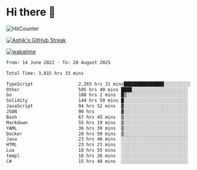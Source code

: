 # Hi there 👋

![HitCounter](https://hits.seeyoufarm.com/api/count/incr/badge.svg?url=https%3A%2F%2Fgithub.com%2Fashrhmn1212%2Fhit-counter)

<!-- ![Contribution Graph](https://github-readme-activity-graph.cyclic.app/graph?username=ashrhmn) -->


<!-- [![Top Langs](https://github-readme-stats.vercel.app/api/top-langs/?username=ashrhmn&layout=compact&theme=synthwave&langs_count=10&card_width=445)](https://github.com/anuraghazra/github-readme-stats) -->

[![Ashik's GitHub Streak](https://github-readme-streak-stats.herokuapp.com/?user=ashrhmn&theme=blood&fire=DD7F1C&background=151515&dates=9f9f9f&border=DD2727)](https://git.io/streak-stats)

<!-- ![Ashik's GitHub stats](https://github-readme-stats.vercel.app/api/?username=ashrhmn&show_icons=true&title_color=fff&icon_color=79ff97&text_color=9f9f9f&bg_color=151515) -->

[![wakatime](https://wakatime.com/badge/user/3df86613-ba63-4631-8e65-0ff18e7becad.svg)](https://wakatime.com/@3df86613-ba63-4631-8e65-0ff18e7becad)

<!--START_SECTION:waka-->

```txt
From: 14 June 2022 - To: 28 August 2025

Total Time: 3,815 hrs 33 mins

TypeScript                 2,265 hrs 31 mins███████████████░░░░░░░░░░   59.38 %
Other                      595 hrs 40 mins ████░░░░░░░░░░░░░░░░░░░░░   15.61 %
Go                         188 hrs 2 mins  █▒░░░░░░░░░░░░░░░░░░░░░░░   04.93 %
Solidity                   144 hrs 50 mins █░░░░░░░░░░░░░░░░░░░░░░░░   03.80 %
JavaScript                 94 hrs 52 mins  ▓░░░░░░░░░░░░░░░░░░░░░░░░   02.49 %
JSON                       90 hrs          ▓░░░░░░░░░░░░░░░░░░░░░░░░   02.36 %
Bash                       67 hrs 45 mins  ▒░░░░░░░░░░░░░░░░░░░░░░░░   01.78 %
Markdown                   55 hrs 19 mins  ▒░░░░░░░░░░░░░░░░░░░░░░░░   01.45 %
YAML                       36 hrs 39 mins  ▒░░░░░░░░░░░░░░░░░░░░░░░░   00.96 %
Docker                     28 hrs 50 mins  ▒░░░░░░░░░░░░░░░░░░░░░░░░   00.76 %
Java                       23 hrs 46 mins  ░░░░░░░░░░░░░░░░░░░░░░░░░   00.62 %
HTML                       23 hrs 21 mins  ░░░░░░░░░░░░░░░░░░░░░░░░░   00.61 %
Lua                        18 hrs 55 mins  ░░░░░░░░░░░░░░░░░░░░░░░░░   00.50 %
templ                      16 hrs 26 mins  ░░░░░░░░░░░░░░░░░░░░░░░░░   00.43 %
C#                         15 hrs 40 mins  ░░░░░░░░░░░░░░░░░░░░░░░░░   00.41 %
```

<!--END_SECTION:waka-->


<!--### Most Used Languages 
<img src="https://wakatime.com/share/@ashrhmn/24ecb986-5bf8-4607-af7f-0aab08908d8c.png" />

### Favourite Tools
<img src="https://wakatime.com/share/@ashrhmn/f4e08015-f3bc-460a-9228-95a3ba11c604.png" />-->
